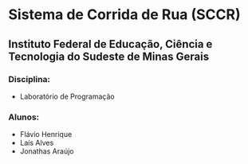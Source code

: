 # Sistema de Corrida de Rua (SCCR)
## Instituto Federal de Educação, Ciência e Tecnologia do Sudeste de Minas Gerais


### Disciplina:

*   Laboratório de Programação


### Alunos:

* Flávio Henrique
* Laís Alves
* Jonathas Araújo



